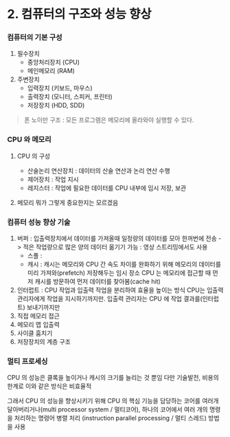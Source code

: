 # 2. 컴퓨터의 구조와 성능 향상

### 컴퓨터의 기본 구성

1. 필수장치
   - 중앙처리장치 (CPU)
   - 메인메모리 (RAM)
2. 주변장치
   - 입력장치 (키보드, 마우스)
   - 출력장치 (모니터, 스피커, 프린터)
   - 저장장치 (HDD, SDD)

> 폰 노이만 구조 : 모든 프로그램은 메모리에 올라와야 실행할 수 있다.

### CPU 와 메모리

1. CPU 의 구성

   - 산술논리 연산장치 : 데이터의 산술 연산과 논리 연산 수행
   - 제어장치 : 작업 지시
   - 레지스터 : 작업에 필요한 데이터를 CPU 내부에 임시 저장, 보관

2. 메모리
   뭐가 그렇게 중요한지는 모르겠음

### 컴퓨터 성능 향상 기술

1. 버퍼 : 입출력장치에서 데이터를 가져올때 일정량의 데이터를 모아 한꺼번에 전송 -> 적은 작업량으로 많은 양의 데이터 옮기기 가능 : 영상 스트리밍에서도 사용
   - 스풀 :
   - 캐시 : 캐시는 메모리와 CPU 간 속도 차이를 완화하기 위해 메모리의 데이터를 미리 가져와(prefetch) 저장해두는 임시 장소
     CPU 는 메모리에 접근할 때 먼저 캐시를 방문하여 먼저 데이터를 찾아봄(cache hit)
2. 인터럽트 : CPU 작업과 입출력 작업을 분리하여 효율을 높이는 방식
   CPU는 입출력 관리자에게 작업을 지시하기까지만. 입출력 관리자는 CPU 에 작업 결과를(인터럽트) 보내기까지만
3. 직접 메모리 접근
4. 메모리 맵 입출력
5. 사이클 훔치기
6. 저장장치의 계층 구조

### 멀티 프로세싱

CPU 의 성능은 클록을 높이거나 캐시의 크기를 늘리는 것 뿐임
다만 기술발전, 비용의 한계로 이와 같은 방식은 비효율적

그래서 CPU 의 성능을 향상시키기 위해 CPU 의 핵심 기능을 담당하는 코어를 여러개 달아버리거나(multi processor system / 멀티코어), 하나의 코어에서 여러 개의 명령을 처리하는 명령어 병렬 처리 (instruction parallel processing / 멀티 스레드) 방법을 사용
